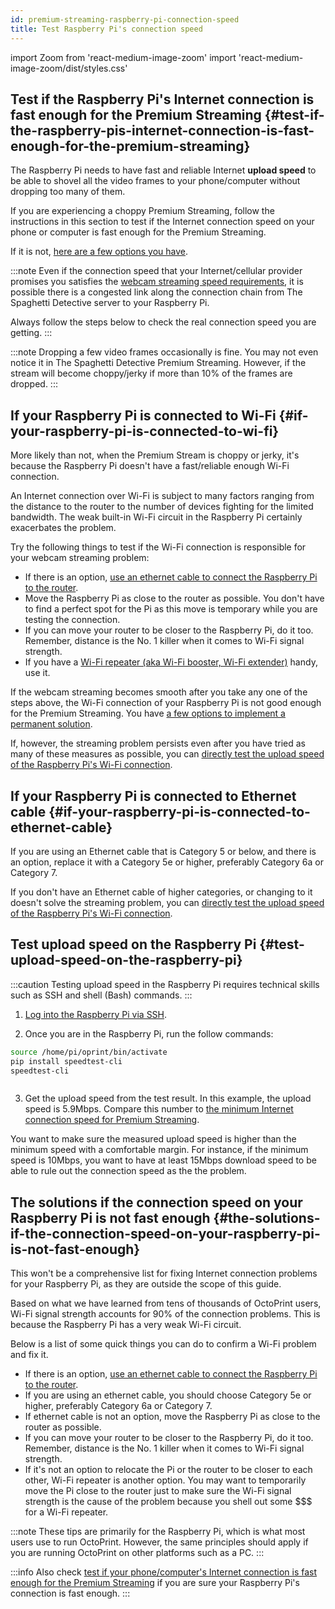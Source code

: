 ```yaml
---
id: premium-streaming-raspberry-pi-connection-speed
title: Test Raspberry Pi's connection speed
---
```

import Zoom from 'react-medium-image-zoom'
import 'react-medium-image-zoom/dist/styles.css'

## Test if the Raspberry Pi's Internet connection is fast enough for the Premium Streaming {#test-if-the-raspberry-pis-internet-connection-is-fast-enough-for-the-premium-streaming}

The Raspberry Pi needs to have fast and reliable Internet **upload speed** to be able to shovel all the video frames to your phone/computer without dropping too many of them.

If you are experiencing a choppy Premium Streaming, follow the instructions in this section to test if the Internet connection speed on your phone or computer is fast enough for the Premium Streaming.

If it is not, [here are a few options you have](#the-solutions-if-the-connection-speed-on-your-raspberry-pi-is-not-fast-enough).

:::note
Even if the connection speed that your Internet/cellular provider promises you satisfies the [webcam streaming speed requirements](/docs/user-guides/internet-speed-requirement-premium-streaming/), it is possible there is a congested link along the connection chain from The Spaghetti Detective server to your Raspberry Pi.

Always follow the steps below to check the real connection speed you are getting.
:::

:::note
Dropping a few video frames occasionally is fine. You may not even notice it in The Spaghetti Detective Premium Streaming. However, if the stream will become choppy/jerky if more than 10% of the frames are dropped.
:::

## If your Raspberry Pi is connected to Wi-Fi {#if-your-raspberry-pi-is-connected-to-wi-fi}

More likely than not, when the Premium Stream is choppy or jerky, it's because the Raspberry Pi doesn't have a fast/reliable enough Wi-Fi connection.

An Internet connection over Wi-Fi is subject to many factors ranging from the distance to the router to the number of devices fighting for the limited bandwidth. The weak built-in Wi-Fi circuit in the Raspberry Pi certainly exacerbates the problem.

Try the following things to test if the Wi-Fi connection is responsible for your webcam streaming problem:

* If there is an option, [use an ethernet cable to connect the Raspberry Pi to the router](https://learn.adafruit.com/adafruits-raspberry-pi-lesson-3-network-setup/using-a-wired-network).
* Move the Raspberry Pi as close to the router as possible. You don't have to find a perfect spot for the Pi as this move is temporary while you are testing the connection.
* If you can move your router to be closer to the Raspberry Pi, do it too. Remember, distance is the No. 1 killer when it comes to Wi-Fi signal strength.
* If you have a [Wi-Fi repeater (aka Wi-Fi booster, Wi-Fi extender)](https://www.waveform.com/pages/wifi-booster-repeater-extender-differences) handy, use it.

If the webcam streaming becomes smooth after you take any one of the steps above, the Wi-Fi connection of your Raspberry Pi is not good enough for the Premium Streaming. You have [a few options to implement a permanent solution](#the-solutions-if-the-connection-speed-on-your-raspberry-pi-is-not-fast-enough).

If, however, the streaming problem persists even after you have tried as many of these measures as possible, you can [directly test the upload speed of the Raspberry Pi's Wi-Fi connection](#test-upload-speed-on-the-raspberry-pi).

## If your Raspberry Pi is connected to Ethernet cable {#if-your-raspberry-pi-is-connected-to-ethernet-cable}

If you are using an Ethernet cable that is Category 5 or below, and there is an option, replace it with a Category 5e or higher, preferably Category 6a or Category 7.

If you don't have an Ethernet cable of higher categories, or changing to it doesn't solve the streaming problem, you can [directly test the upload speed of the Raspberry Pi's Wi-Fi connection](#test-upload-speed-on-the-raspberry-pi).

## Test upload speed on the Raspberry Pi {#test-upload-speed-on-the-raspberry-pi}

:::caution
Testing upload speed in the Raspberry Pi requires technical skills such as SSH and shell (Bash) commands.
:::

1. [Log into the Raspberry Pi via SSH](https://www.raspberrypi.org/documentation/remote-access/ssh/).

2. Once you are in the Raspberry Pi, run the follow commands:

```bash
source /home/pi/oprint/bin/activate
pip install speedtest-cli
speedtest-cli
```

<Zoom overlayBgColorEnd="var(--ifm-background-surface-color)">
<img src="/img/user-guides/helpdocs/speed-test-raspberry-pi.gif" style={{maxWidth: "308px"}} alt=""></img>
</Zoom>

3. Get the upload speed from the test result. In this example, the upload speed is 5.9Mbps. Compare this number to [the minimum Internet connection speed for Premium Streaming](/docs/user-guides/internet-speed-requirement-premium-streaming).

You want to make sure the measured upload speed is higher than the minimum speed with a comfortable margin. For instance, if the minimum speed is 10Mbps, you want to have at least 15Mbps download speed to be able to rule out the connection speed as the the problem.


## The solutions if the connection speed on your Raspberry Pi is not fast enough {#the-solutions-if-the-connection-speed-on-your-raspberry-pi-is-not-fast-enough}

This won't be a comprehensive list for fixing Internet connection problems for your Raspberry Pi, as they are outside the scope of this guide.

Based on what we have learned from tens of thousands of OctoPrint users, Wi-Fi signal strength accounts for 90% of the connection problems. This is because the Raspberry Pi has a very weak Wi-Fi circuit.

Below is a list of some quick things you can do to confirm a Wi-Fi problem and fix it.

* If there is an option, [use an ethernet cable to connect the Raspberry Pi to the router](https://learn.adafruit.com/adafruits-raspberry-pi-lesson-3-network-setup/using-a-wired-network).
* If you are using an ethernet cable, you should choose Category 5e or higher, preferably Category 6a or Category 7.
* If ethernet cable is not an option, move the Raspberry Pi as close to the router as possible.
* If you can move your router to be closer to the Raspberry Pi, do it too. Remember, distance is the No. 1 killer when it comes to Wi-Fi signal strength.
* If it's not an option to relocate the Pi or the router to be closer to each other, Wi-Fi repeater is another option. You may want to temporarily move the Pi close to the router just to make sure the Wi-Fi signal strength is the cause of the problem because you shell out some $$$ for a Wi-Fi repeater.

:::note
These tips are primarily for the Raspberry Pi, which is what most users use to run OctoPrint. However, the same principles should apply if you are running OctoPrint on other platforms such as a PC.
:::


:::info
Also check [test if your phone/computer's Internet connection is fast enough for the Premium Streaming](/docs/user-guides/premium-streaming-computer-phone-connection-speed) if you are sure your Raspberry Pi's connection is fast enough.
:::
